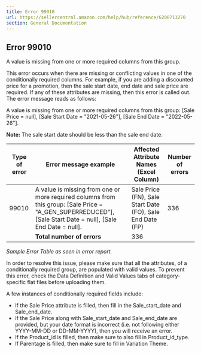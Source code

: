 ```yaml
---
title: Error 99010
url: https://sellercentral.amazon.com/help/hub/reference/G200713270
section: General Documentation
---
```


## Error 99010

A value is missing from one or more required columns from this group.

This error occurs when there are missing or conflicting values in one of the
conditionally required columns. For example, if you are adding a discounted
price for a promotion, then the sale start date, end date and sale price are
required. If any of these attributes are missing, then this error is called
out. The error message reads as follows:

A value is missing from one or more required columns from this group: [Sale
Price = null], [Sale Start Date = "2021-05-26"], [Sale End Date =
"2022-05-26"].

**Note:** The sale start date should be less than the sale end date.

**Type of error** | **Error message example** | **Affected Attribute Names (Excel Column)** | **Number of errors**  
---|---|---|---  
99010 | A value is missing from one or more required columns from this group: [Sale Price = "A_GEN_SUPERREDUCED"], [Sale Start Date = null], [Sale End Date = null]. | Sale Price (FN), Sale Start Date (FO), Sale End Date (FP) | 336  
|  | **Total number of errors** | 336  
  
_Sample Error Table as seen in error report._

In order to resolve this issue, please make sure that all the attributes, of a
conditionally required group, are populated with valid values. To prevent this
error, check the Data Definition and Valid Values tabs of category-specific
flat files before uploading them.

A few instances of conditionally required fields include:

  * If the Sale Price attribute is filled, then fill in the Sale_start_date and Sale_end_date.
  * If the Sale Price along with Sale_start_date and Sale_end_date are provided, but your date format is incorrect (i.e. not following either YYYY-MM-DD or DD-MM-YYYY), then you will receive an error.
  * If the Product_id is filled, then make sure to also fill in Product_id_type.
  * If Parentage is filled, then make sure to fill in Variation Theme.

